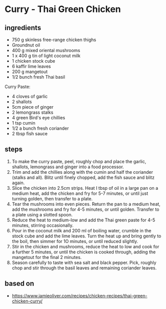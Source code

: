# Curry - Thai Green Chicken

## ingredients

- 750 g skinless free-range chicken thighs
- Groundnut oil
- 400 g mixed oriental mushrooms
- 1 x  400 g tin of light coconut milk
- 1 chicken stock cube
- 6 kaffir lime leaves
- 200 g mangetout
- 1/2 bunch fresh Thai basil

Curry Paste:

- 4 cloves of garlic
- 2 shallots
- 5cm piece of ginger
- 2 lemongrass stalks
- 4 green Bird's eye chillies
- 1 tsp cumin
- 1/2 a bunch fresh coriander
- 2 tbsp fish sauce

## steps

1. To make the curry paste, peel, roughly chop and place the garlic, shallots, lemongrass and ginger into a food processor.
2. Trim and add the chillies along with the cumin and half the coriander (stalks and all). Blitz until finely chopped, add the fish sauce and blitz again.
3. Slice the chicken into 2.5cm strips. Heat I tbsp of oil in a large pan on a medium heat, add the chicken and fry for 5-7 minutes, or until just turning golden, then transfer to a plate.
4. Tear the mushrooms into even pieces. Return the pan to a medium heat, add the mushrooms and fry for 4-5 minutes, or until golden. Transfer to a plate using a slotted spoon.
5. Reduce the heat to medium-low and add the Thai green paste for 4-5 minutes, stirring occasionally.
6. Pour in the coconut milk and 200 ml of boiling water, crumble in the stock cube and add the lime leaves. Turn the heat up and bring gently to the boil, then simmer for 1O minutes, or until reduced slightly.
7. Stir in the chicken and mushrooms, reduce the heat to low and cook for a further 5 minutes, or until the chicken is cooked through, adding the mangetout for the final 2 minutes.
8. Season carefully to taste with sea salt and black pepper. Pick, roughly chop and stir through the basil leaves and remaining coriander leaves.

## based on

- https://www.jamieoliver.com/recipes/chicken-recipes/thai-green-chicken-curry/